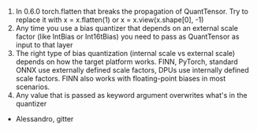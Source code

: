 1. In 0.6.0 torch.flatten that breaks the propagation of QuantTensor. Try to replace it with x = x.flatten(1) or x = x.view(x.shape[0], -1) 
2. Any time you use a bias quantizer that depends on an external scale factor (like IntBias or Int16tBias) you need to pass as QuantTensor as input to that layer 
3. The right type of bias quantization (internal scale vs external scale) depends on how the target platform works. FINN, PyTorch, standard ONNX use externally defined scale factors, DPUs use internally defined scale factors. FINN also works with floating-point biases in most scenarios. 
4. Any value that is passed as keyword argument overwrites what's in the quantizer

* Alessandro, gitter
